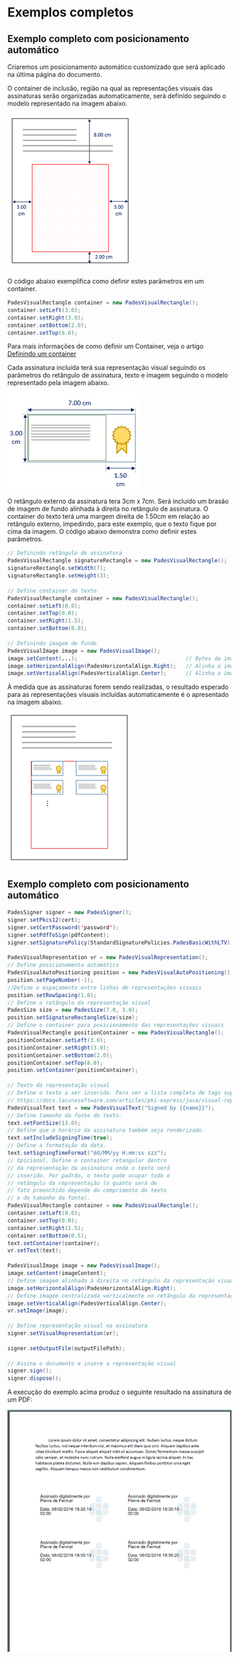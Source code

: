 # Exemplos completos

## Exemplo completo com posicionamento automático

Criaremos um posicionamento automático customizado que será aplicado na última página do documento.

O container de inclusão, região na qual as representações visuais das assinaturas serão organizadas automaticamente,
será definido seguindo o modelo representado na imagem abaixo.

![PAdES auto positioning container](../../../../../images/pki-sdk/pades-autopos-container.png)

O código abaixo exemplifica como definir estes parâmetros em um container.

```java
PadesVisualRectangle container = new PadesVisualRectangle();
container.setLeft(3.0);
container.setRight(3.0);
container.setBottom(2.0);
container.setTop(8.0);
```

Para mais informações de como definir um Container, veja o artigo [Definindo um container](containers.md)

Cada assinatura incluída terá sua representação visual seguindo os parâmetros do retângulo de assinatura, texto e imagem
seguindo o modelo representado pela imagem abaixo.

![PAdES auto positioning rectangle](../../../../../images/pki-sdk/visual-rep-rectangle.png)

O retângulo externo da assinatura tera 3cm x 7cm. Será incluído um brasão de imagem de fundo alinhada à direita no
retângulo de assinatura. O container do texto terá uma margem direita de 1.50cm em relação ao retângulo externo,
impedindo, para este exemplo, que o texto fique por cima da imagem. O código abaixo demonstra como definir estes parâmetros.

```java
// Definindo retângulo de assinatura
PadesVisualRectangle signatureRectangle = new PadesVisualRectangle();
signatureRectangle.setWidth(7);
signatureRectangle.setHeight(3);

// Define container do texto
PadesVisualRectangle container = new PadesVisualRectangle();
container.setLeft(0.0);
container.setTop(0.0);
container.setRight(1.5);
container.setBottom(0.0);

// Definindo imagem de fundo
PadesVisualImage image = new PadesVisualImage();
image.setContent(...);                                  // Bytes da imagem a ser inserida
image.setHorizontalAlign(PadesHorizontalAlign.Right);   // Alinha a imagem horizontamente na direita
image.setVerticalAlign(PadesVerticalAlign.Center);      // Alinha a imagem verticalmente no centro
```

À medida que as assinaturas forem sendo realizadas, o resultado esperado para as representações visuais incluídas
automaticamente é o apresentado na imagem abaixo.

![PAdES auto positioning result](../../../../../images/pki-sdk/visual-rep-result.png)

## Exemplo completo com posicionamento automático

```java
PadesSigner signer = new PadesSigner();
signer.setPkcs12(cert);
signer.setCertPassword('password');
signer.setPdfToSign(pdfContent);
signer.setSignaturePolicy(StandardSignaturePolicies.PadesBasicWithLTV);

PadesVisualRepresentation vr = new PadesVisualRepresentation();
// Define posicionamento automático
PadesVisualAutoPositioning position = new PadesVisualAutoPositioning();
position.setPageNumber(-1);
//Define o espaçamento entre linhas de representações visuais
position.setRowSpacing(1.0);
// Define o retângulo da representação visual
PadesSize size = new PadesSize(7.0, 3.0);
position.setSignatureRectangleSize(size);
// Define o container para posicionamento das representações visuais
PadesVisualRectangle positionContainer = new PadesVisualRectangle();
positionContainer.setLeft(3.0);
positionContainer.setRight(3.0);
positionContainer.setBottom(2.0);
positionContainer.setTop(8.0);
position.setContainer(positionContainer);

// Texto da representação visual
// Define o texto a ser inserido. Para ver a lista completa de tags suportadas, veja: 
// https://docs.lacunasoftware.com/articles/pki-express/java/visual-rep/index.html#pades-tags
PadesVisualText text = new PadesVisualText("Signed by {{name}}");
// Define tamanho da fonte do texto.
text.setFontSize(13.0);
// Define que o horário da assinatura também seja renderizado.
text.setIncludeSigningTime(true);
// Define a formatação da data.
text.setSigningTimeFormat("dd/MM/yy H:mm:ss zzz");
// Opicional. Define o container retangular dentro 
// da representação da assinatura onde o texto será
// inserido. Por padrão, o texto pode ocupar todo o
// retângulo da representação (o quanto será de 
// fato preenchido depende do comprimento do texto
// e do tamanho da fonte).
PadesVisualRectangle container = new PadesVisualRectangle();
container.setLeft(0.0);
container.setTop(0.0);
container.setRight(1.5);
container.setBottom(0.5);
text.setContainer(container);
vr.setText(text);

PadesVisualImage image = new PadesVisualImage();
image.setContent(imageContent);
// Define imagem alinhada à direita no retângulo da representação visual.
image.setHorizontalAlign(PadesHorizontalAlign.Right);
// Define imagem centralizada verticalmente no retângulo da representação visual.
image.setVerticalAlign(PadesVerticalAlign.Center);
vr.setImage(image);

// Define representação visual na assinatura
signer.setVisualRepresentation(vr);

signer.setOutputFile(outputFilePath);

// Assina o documento e insere a representação visual
signer.sign();
signer.dispose();
```

A execução do exemplo acima produz o seguinte resultado na assinatura de um PDF:

![PAdES auto positioning sample](../../../../../images/pki-sdk/pdf-auto-pos.png)